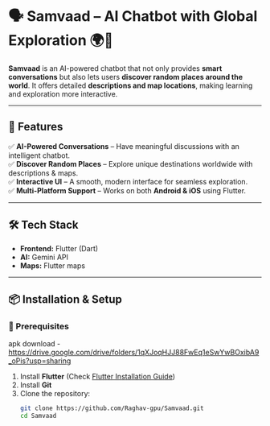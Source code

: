 # 🗣️ Samvaad – AI Chatbot with Global Exploration 🌍🤖  

**Samvaad** is an AI-powered chatbot that not only provides **smart conversations** but also lets users **discover random places around the world**. It offers detailed **descriptions and map locations**, making learning and exploration more interactive.  

---

## 🚀 **Features**
✅ **AI-Powered Conversations** – Have meaningful discussions with an intelligent chatbot.  
✅ **Discover Random Places** – Explore unique destinations worldwide with descriptions & maps.  
✅ **Interactive UI** – A smooth, modern interface for seamless exploration.  
✅ **Multi-Platform Support** – Works on both **Android & iOS** using Flutter.  

---



## 🛠 **Tech Stack**
- **Frontend:** Flutter (Dart)   
- **AI:** Gemini API  
- **Maps:** Flutter maps  

---


## 📦 **Installation & Setup**
### **🔹 Prerequisites**
apk download - https://drive.google.com/drive/folders/1qXJoqHJJ88FwEq1eSwYwBOxibA9_oPis?usp=sharing

1. Install **Flutter** (Check [Flutter Installation Guide](https://flutter.dev/docs/get-started/install))  
2. Install **Git**  
3. Clone the repository:  
   ```bash
   git clone https://github.com/Raghav-gpu/Samvaad.git
   cd Samvaad
